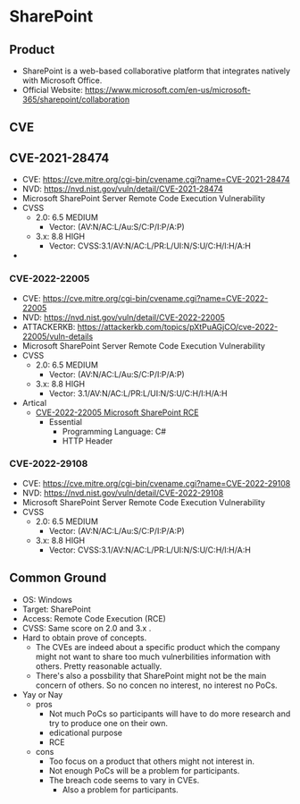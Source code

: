 # SharePoint
## Product
- SharePoint is a web-based collaborative platform that integrates natively with Microsoft Office.
- Official Website: https://www.microsoft.com/en-us/microsoft-365/sharepoint/collaboration

## CVE
## CVE-2021-28474
- CVE: https://cve.mitre.org/cgi-bin/cvename.cgi?name=CVE-2021-28474
- NVD: https://nvd.nist.gov/vuln/detail/CVE-2021-28474
- Microsoft SharePoint Server Remote Code Execution Vulnerability
- CVSS
    - 2.0: 6.5 MEDIUM
        - Vector: (AV:N/AC:L/Au:S/C:P/I:P/A:P)
    - 3.x: 8.8 HIGH
        - Vector: CVSS:3.1/AV:N/AC:L/PR:L/UI:N/S:U/C:H/I:H/A:H
- 
    
### CVE-2022-22005
- CVE: https://cve.mitre.org/cgi-bin/cvename.cgi?name=CVE-2022-22005
- NVD: https://nvd.nist.gov/vuln/detail/CVE-2022-22005
- ATTACKERKB: https://attackerkb.com/topics/pXtPuAGjCO/cve-2022-22005/vuln-details
- Microsoft SharePoint Server Remote Code Execution Vulnerability
- CVSS
    - 2.0: 6.5 MEDIUM
        - Vector: (AV:N/AC:L/Au:S/C:P/I:P/A:P)
    - 3.x: 8.8 HIGH
        - Vector: 3.1/AV:N/AC:L/PR:L/UI:N/S:U/C:H/I:H/A:H
- Artical
    - [CVE-2022-22005 Microsoft SharePoint RCE](https://hnd3884.github.io/posts/cve-2022-22005-microsoft-sharepoint-RCE/)
        - Essential
            - Programming Language: C#
            - HTTP Header

### CVE-2022-29108
- CVE: https://cve.mitre.org/cgi-bin/cvename.cgi?name=CVE-2022-29108
- NVD: https://nvd.nist.gov/vuln/detail/CVE-2022-29108
- Microsoft SharePoint Server Remote Code Execution Vulnerability
- CVSS
    - 2.0: 6.5 MEDIUM
        - Vector: (AV:N/AC:L/Au:S/C:P/I:P/A:P)
    - 3.x: 8.8 HIGH
        - Vector: CVSS:3.1/AV:N/AC:L/PR:L/UI:N/S:U/C:H/I:H/A:H

## Common Ground
- OS: Windows
- Target: SharePoint
- Access: Remote Code Execution (RCE)
- CVSS: Same score on 2.0 and 3.x .
- Hard to obtain prove of concepts.
    - The CVEs are indeed about a specific product which the company might not want to share too much vulnerbilities information with others. Pretty reasonable actually. 
    - There's also a possbility that SharePoint might not be the main concern of others. So no concen no interest, no interest no PoCs.
- Yay or Nay
    - pros
        - Not much PoCs so participants will have to do more research and try to produce one on their own.
        - edicational purpose
        - RCE
    - cons
        - Too focus on a product that others might not interest in.
        - Not enough PoCs will be a problem for participants.
        - The breach code seems to vary in CVEs.
            - Also a problem for participants.
